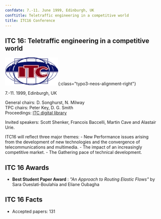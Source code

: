 ```yaml
---
confdate: 7.-11. June 1999, Edinburgh, UK
conftitle: Teletraffic engineering in a competitive world
title: ITC16 Conference
---
```


## ITC 16: Teletraffic engineering in a competitive world


![](/assets/Persistent/itc16.gif){:class="typo3-neos-alignment-right"}

7.-11. 1999, Edinburgh, UK

General chairs: D. Songhurst, N. Milway<br/>
TPC chairs: Peter Key, D. G. Smith<br/>
Proceedings: [ITC digital library](/itc-library/itc16.html)

Invited speakers: Scott Shenker, Francois Baccelli, Martin Cave and Alastair Urie.


ITC16 will reflect three major themes:
\- New Performance issues arising from the development of new technologies and the convergence of telecommunications and multimedia.
\- The impact of an increasingly competitive market.
\- The Gathering pace of technical development.


## ITC 16 Awards

  *  **Best Student Paper Award** : _"An Approach to Routing Elastic Flows"_ by Sara Oueslati-Boulahia and Eliane Oubagha



## ITC 16 Facts

  * Accepted papers: 131

